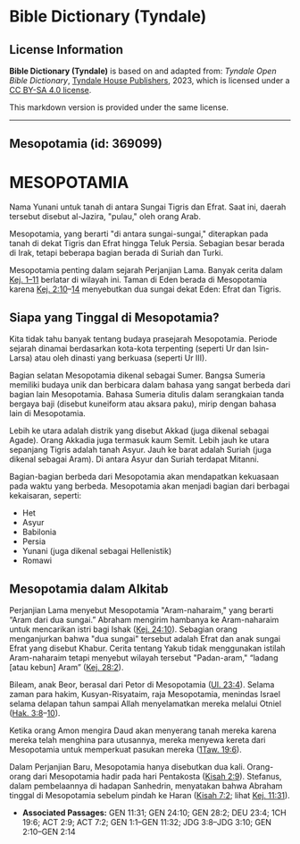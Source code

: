 # Bible Dictionary (Tyndale)

## License Information

**Bible Dictionary (Tyndale)** is based on and adapted from: _Tyndale Open Bible Dictionary_, [Tyndale House Publishers](https://tyndaleopenresources.com/), 2023, which is licensed under a [CC BY-SA 4.0 license](https://creativecommons.org/licenses/by-sa/4.0/legalcode.en).

This markdown version is provided under the same license.



--------------------------------

## Mesopotamia (id: 369099)

MESOPOTAMIA
===========

Nama Yunani untuk tanah di antara Sungai Tigris dan Efrat. Saat ini, daerah tersebut disebut al\-Jazira, "pulau," oleh orang Arab.

Mesopotamia, yang berarti "di antara sungai\-sungai," diterapkan pada tanah di dekat Tigris dan Efrat hingga Teluk Persia. Sebagian besar berada di Irak, tetapi beberapa bagian berada di Suriah dan Turki.

Mesopotamia penting dalam sejarah Perjanjian Lama. Banyak cerita dalam [Kej. 1–11](https://ref.ly/Gen1:1-Gen11:32) berlatar di wilayah ini. Taman di Eden berada di Mesopotamia karena [Kej. 2:10](https://ref.ly/Gen2:10-Gen2:14)–[14](https://ref.ly/Gen2:10-Gen2:14) menyebutkan dua sungai dekat Eden: Efrat dan Tigris.

Siapa yang Tinggal di Mesopotamia?
----------------------------------

Kita tidak tahu banyak tentang budaya prasejarah Mesopotamia. Periode sejarah dinamai berdasarkan kota\-kota terpenting (seperti Ur dan Isin\-Larsa) atau oleh dinasti yang berkuasa (seperti Ur III).

Bagian selatan Mesopotamia dikenal sebagai Sumer. Bangsa Sumeria memiliki budaya unik dan berbicara dalam bahasa yang sangat berbeda dari bagian lain Mesopotamia. Bahasa Sumeria ditulis dalam serangkaian tanda bergaya baji (disebut kuneiform atau aksara paku), mirip dengan bahasa lain di Mesopotamia.

Lebih ke utara adalah distrik yang disebut Akkad (juga dikenal sebagai Agade). Orang Akkadia juga termasuk kaum Semit. Lebih jauh ke utara sepanjang Tigris adalah tanah Asyur. Jauh ke barat adalah Suriah (juga dikenal sebagai Aram). Di antara Asyur dan Suriah terdapat Mitanni.

Bagian\-bagian berbeda dari Mesopotamia akan mendapatkan kekuasaan pada waktu yang berbeda. Mesopotamia akan menjadi bagian dari berbagai kekaisaran, seperti:

* Het
* Asyur
* Babilonia
* Persia
* Yunani (juga dikenal sebagai Hellenistik)
* Romawi

Mesopotamia dalam Alkitab
-------------------------

Perjanjian Lama menyebut Mesopotamia "Aram\-naharaim," yang berarti “Aram dari dua sungai.” Abraham mengirim hambanya ke Aram\-naharaim untuk mencarikan istri bagi Ishak ([Kej. 24:10](https://ref.ly/Gen24:10)). Sebagian orang menganjurkan bahwa "dua sungai" tersebut adalah Efrat dan anak sungai Efrat yang disebut Khabur. Cerita tentang Yakub tidak menggunakan istilah Aram\-naharaim tetapi menyebut wilayah tersebut "Padan\-aram," “ladang \[atau kebun] Aram” ([Kej. 28:2](https://ref.ly/Gen28:2)).

Bileam, anak Beor, berasal dari Petor di Mesopotamia ([Ul. 23:4](https://ref.ly/Deut23:4)). Selama zaman para hakim, Kusyan\-Risyataim, raja Mesopotamia, menindas Israel selama delapan tahun sampai Allah menyelamatkan mereka melalui Otniel ([Hak. 3:8](https://ref.ly/Judg3:8-Judg3:10)–[10](https://ref.ly/Judg3:8-Judg3:10)).

Ketika orang Amon mengira Daud akan menyerang tanah mereka karena mereka telah menghina para utusannya, mereka menyewa kereta dari Mesopotamia untuk memperkuat pasukan mereka ([1Taw. 19:6](https://ref.ly/1Chr19:6)).

Dalam Perjanjian Baru, Mesopotamia hanya disebutkan dua kali. Orang\-orang dari Mesopotamia hadir pada hari Pentakosta ([Kisah 2:9](https://ref.ly/Acts2:9)). Stefanus, dalam pembelaannya di hadapan Sanhedrin, menyatakan bahwa Abraham tinggal di Mesopotamia sebelum pindah ke Haran ([Kisah 7:2](https://ref.ly/Acts7:2); lihat [Kej. 11:31](https://ref.ly/Gen11:31)).

* **Associated Passages:** GEN 11:31; GEN 24:10; GEN 28:2; DEU 23:4; 1CH 19:6; ACT 2:9; ACT 7:2; GEN 1:1–GEN 11:32; JDG 3:8–JDG 3:10; GEN 2:10–GEN 2:14

